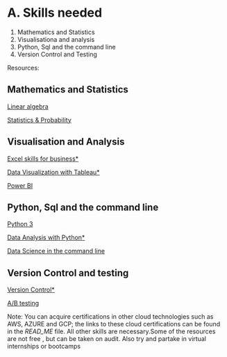 # A. Skills needed

1. Mathematics and Statistics
2. Visualisationa and analysis
3. Python, Sql and the command line
4. Version Control and Testing

Resources:

## Mathematics and Statistics
[Linear algebra](https://www.khanacademy.org/math/linear-algebra)

[Statistics & Probability](https://www.khanacademy.org/math/statistics-probability)

## Visualisation and Analysis
[Excel skills for business*](https://coursera.org/specializations/excel)

[Data Visualization with Tableau*](https://coursera.org/specializations/data-visualization)

[Power BI](https://docs.microsoft.com/en-us/users/microsoftpowerplatform-5978/collections/djwu3eywpk4nm)

## Python, Sql and the command line

[Python 3](https://www.coursera.org/specializations/python)

[Data Analysis with Python*](https://www.datacamp.com/tracks/data-analyst-with-python)

[Data Science in the command line](https://datascienceatthecommandline.com/2e/index.html)

## Version Control and testing
[Version Control*](https://coursera.org/learn/introduction-git-github)

[A/B testing](https://bit.ly/3gzmNQS)




















Note: You can acquire certifications in other cloud technologies such as AWS, AZURE and GCP; the links to these cloud certifications can be found in the *READ_ME* file. All other skills are necessary.Some of the resources are not free , but can be taken on audit. Also try and partake in virtual internships or bootcamps



